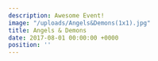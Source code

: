 ```yaml
---
description: Awesome Event!
image: "/uploads/Angels&Demons(1x1).jpg"
title: Angels & Demons
date: 2017-08-01 00:00:00 +0000
position: ''
---
```

